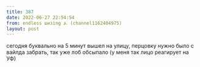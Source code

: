 ```yaml
---
title: 387
date: 2022-06-27 22:54:54
from: endless шизing ⍼ (channel1162404975)
layout: post
---
```


сегодня буквально на 5 минут вышел на улицу, перцовку нужно было с вайлда забрать, так уже лоб обсыпало (у меня так лицо реагирует на УФ)

